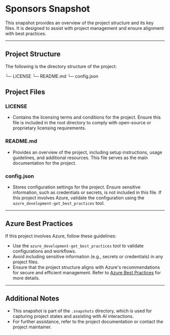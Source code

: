 # Sponsors Snapshot

This snapshot provides an overview of the project structure and its key files. It is designed to assist with project management and ensure alignment with best practices.

---

## Project Structure

The following is the directory structure of the project:

└─ LICENSE
└─ README.md
└─ config.json

## Project Files

### LICENSE
- Contains the licensing terms and conditions for the project. Ensure this file is included in the root directory to comply with open-source or proprietary licensing requirements.

### README.md
- Provides an overview of the project, including setup instructions, usage guidelines, and additional resources. This file serves as the main documentation for the project.

### config.json
- Stores configuration settings for the project. Ensure sensitive information, such as credentials or secrets, is not included in this file. If this project involves Azure, validate the configuration using the `azure_development-get_best_practices` tool.

---

## Azure Best Practices

If this project involves Azure, follow these guidelines:
- Use the `azure_development-get_best_practices` tool to validate configurations and workflows.
- Avoid including sensitive information (e.g., secrets or credentials) in any project files.
- Ensure that the project structure aligns with Azure's recommendations for secure and efficient management. Refer to [Azure Best Practices](https://learn.microsoft.com/en-us/azure/architecture/best-practices/) for more details.

---

## Additional Notes

- This snapshot is part of the `.snapshots` directory, which is used for capturing project states and assisting with AI interactions.
- For further assistance, refer to the project documentation or contact the project maintainer.
